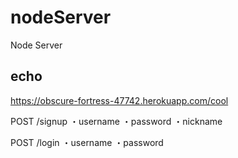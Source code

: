 # nodeServer
Node Server

## echo
https://obscure-fortress-47742.herokuapp.com/cool

POST ​/signup
・username
・password
・nickname

POST ​/login
・username
・password

